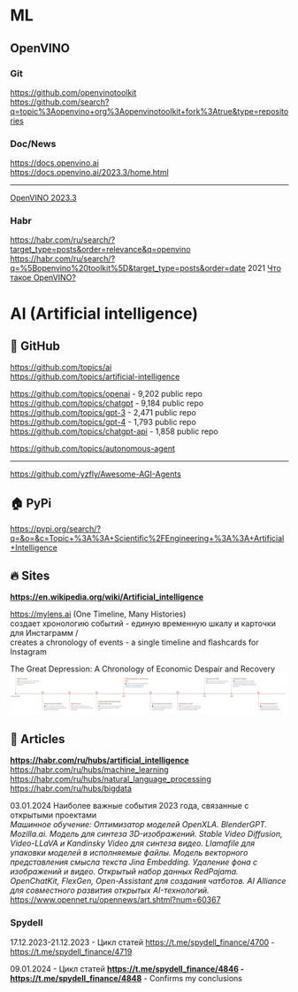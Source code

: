 # ML
## OpenVINO 
### Git                 
https://github.com/openvinotoolkit                        
https://github.com/search?q=topic%3Aopenvino+org%3Aopenvinotoolkit+fork%3Atrue&type=repositories                  

### Doc/News
https://docs.openvino.ai                    
https://docs.openvino.ai/2023.3/home.html                         
- - -
[OpenVINO 2023.3](https://www.linux.org.ru/news/linux-general/17500274)                  

### Habr                 
https://habr.com/ru/search/?target_type=posts&order=relevance&q=openvino
https://habr.com/ru/search/?q=%5Bopenvino%20toolkit%5D&target_type=posts&order=date
2021 [Что такое OpenVINO?](https://habr.com/ru/companies/intel/articles/546438/)              

# AI (Artificial intelligence)              

## 🏢 GitHub                 
https://github.com/topics/ai              
https://github.com/topics/artificial-intelligence               

https://github.com/topics/openai - 9,202 public repo                
https://github.com/topics/chatgpt -  9,184 public repo                                
https://github.com/topics/gpt-3 -  2,471 public repo               
https://github.com/topics/gpt-4 -  1,793 public repo                
https://github.com/topics/chatgpt-api -  1,858 public repo                           

https://github.com/topics/autonomous-agent                 
- - -
https://github.com/yzfly/Awesome-AGI-Agents                          

## 🏠 PyPi                          
https://pypi.org/search/?q=&o=&c=Topic+%3A%3A+Scientific%2FEngineering+%3A%3A+Artificial+Intelligence          


## 🔥 Sites
**https://en.wikipedia.org/wiki/Artificial_intelligence**             

https://mylens.ai (One Timeline, Many Histories)           
cоздает хронологию событий - единую временную шкалу и карточки для Инстаграмм  /             
creates a chronology of events - a single timeline and flashcards for Instagram              

The Great Depression: A Chronology of Economic Despair and Recovery             
![The Great Depression: A Chronology of Economic Despair and Recovery](https://github.com/ivgnk/AI/blob/master/the-great-depression-a-chronology-of-economic-despair-and-recovery-06hdt5.png)        


## 📄 Articles
**https://habr.com/ru/hubs/artificial_intelligence**    
https://habr.com/ru/hubs/machine_learning          
https://habr.com/ru/hubs/natural_language_processing             
https://habr.com/ru/hubs/bigdata            

03.01.2024 Наиболее важные события 2023 года, связанные с открытыми проектами                     
*Машинное обучение: Оптимизатор моделей OpenXLA. BlenderGPT. Mozilla.ai. Модель для синтеза 3D-изображений. Stable Video Diffusion, Video-LLaVA и Kandinsky Video для синтеза видео. Llamafile для упаковки моделей в исполняемые файлы. Модель векторного представления смысла текста Jina Embedding. Удаление фона с изображений и видео. Открытый набор данных RedPajama. OpenChatKit, FlexGen, Open-Assistant для создания чатботов. AI Alliance для совместного развития открытых AI-технологий.*              
https://www.opennet.ru/opennews/art.shtml?num=60367               

### Spydell
17.12.2023-21.12.2023 - Цикл статей 
https://t.me/spydell_finance/4700 - https://t.me/spydell_finance/4719

09.01.2024 - Цикл статей 
**https://t.me/spydell_finance/4846 - https://t.me/spydell_finance/4848** - Confirms my conclusions

